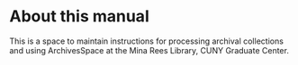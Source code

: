 # About this manual

This is a space to maintain instructions for processing archival collections and using ArchivesSpace at the Mina Rees Library, CUNY Graduate Center.

